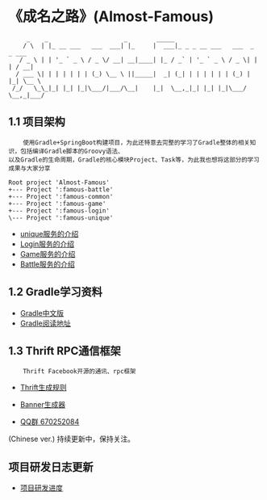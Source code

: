 # 《成名之路》(Almost-Famous)

~~~
     _    _                     _        _____                               
    / \  | |_ __ ___   ___  ___| |_     |  ___|_ _ _ __ ___   ___  _   _ ___ 
   / _ \ | | '_ ` _ \ / _ \/ __| __|____| |_ / _` | '_ ` _ \ / _ \| | | / __|
  / ___ \| | | | | | | (_) \__ \ ||_____|  _| (_| | | | | | | (_) | |_| \__ \
 /_/   \_\_|_| |_| |_|\___/|___/\__|    |_|  \__,_|_| |_| |_|\___/ \__,_|___/

~~~

## 1.1 项目架构

~~~
    使用Gradle+SpringBoot构建项目，为此还特意去完整的学习了Gradle整体的相关知识，包括编译Gradle脚本的Groovy语法、
以及Gradle的生命周期，Gradle的核心模块Project、Task等，为此我也想将这部分的学习成果与大家分享    
~~~    

~~~
Root project 'Almost-Famous'
+--- Project ':famous-battle'
+--- Project ':famous-common'
+--- Project ':famous-game'
+--- Project ':famous-login'
\--- Project ':famous-unique'
~~~

* [unique服务的介绍](./famous-unique/README.md)
* [Login服务的介绍](./famous-login/README.md)
* [Game服务的介绍](./famous-game/README.md)
* [Battle服务的介绍](./famous-battle/README.md)

## 1.2 Gradle学习资料

* [Gradle中文版](https://github.com/DONGChuan/GradleUserGuide)
* [Gradle阅读地址](https://dongchuan.gitbooks.io/gradle-user-guide-/)
    
    
## 1.3 Thrift RPC通信框架    

~~~
    Thrift Facebook开源的通讯、rpc框架    
~~~

* [Thrift生成规则](https://github.com/noseparte/thrift-server) 

* [Banner生成器](http://patorjk.com/software/taag/#p=display&f=Graffiti&t=Type%20Something%20)






* [QQ群 670252084](https://jq.qq.com/?_wv=1027&k=5gXmfE2)

 (Chinese ver.) 持续更新中，保持关注。
 
## 项目研发日志更新

* [项目研发进度](./famous-static/doc/almost-famous/progress.md)